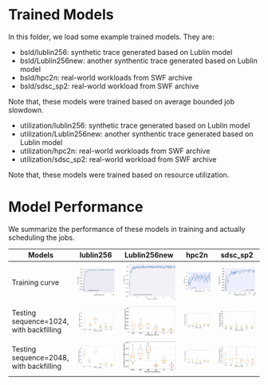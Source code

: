 # Trained Models

In this folder, we load some example trained models. They are:
* bsld/lublin256: synthetic trace generated based on Lublin model
* bsld/Lublin256new: another synthentic trace generated based on Lublin model
* bsld/hpc2n: real-world workloads from SWF archive
* bsld/sdsc_sp2: real-world workload from SWF archive

Note that, these models were trained based on average bounded job slowdown.

* utilization/lublin256: synthetic trace generated based on Lublin model
* utilization/Lublin256new: another synthentic trace generated based on Lublin model
* utilization/hpc2n: real-world workloads from SWF archive
* utilization/sdsc_sp2: real-world workload from SWF archive

Note that, these models were trained based on resource utilization.


# Model Performance
We summarize the performance of these models in training and actually scheduling the jobs.

| Models                                  | lublin256                      | Lublin256new            | hpc2n                            | sdsc_sp2                            |
|-----------------------------------------|------------------------------------------|---------------------------------------------|--------------------------------------|-----------------------------------------|
| Training curve                          | ![alt](resources/lublin256_training.png) | ![alt](resources/lublin256new_training.png) | ![alt](resources/hpc2n_training.png) | ![alt](resources/sdsc-sp2_training.png) |
| Testing sequence=1024, with backfilling | ![alt](resources/lublin256_1024.png)     | ![alt](resources/lublin256new_1024.png)     | ![alt](resources/hpc2n_1024.png)     | ![alt](resources/sdsc-sp2_1024.png)     |
| Testing sequence=2048, with backfilling | ![alt](resources/lublin256_2048.png)     | ![alt](resources/lublin256new_2048.png)     | ![alt](resources/hpc2n_2048.png)     | ![alt](resources/sdsc-sp2_2048.png)     |
